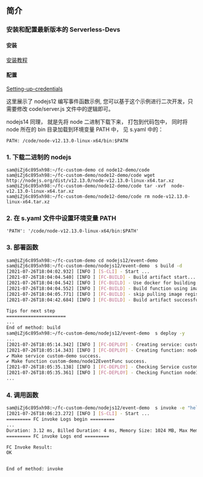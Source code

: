 ## 简介

### 安装和配置最新版本的 Serverless-Devs

#### 安装

[安装教程](https://github.com/devsapp/fc/blob/main/docs/Getting-started/Install-tutorial.md)

#### 配置

[Setting-up-credentials](https://github.com/devsapp/fc/blob/main/docs/Getting-started/Setting-up-credentials.md)

这里展示了 nodejs12 编写事件函数示例, 您可以基于这个示例进行二次开发，只需要修改 code/server.js 文件中的逻辑即可。

nodejs14 同理， 就是先将 node 二进制下载下来， 打包到代码包中， 同时将 node 所在的 bin 目录加载到环境变量 PATH 中， 见 s.yaml 中的：

```
PATH: /code/node-v12.13.0-linux-x64/bin:$PATH
```

### 1. 下载二进制的 nodejs

```
sam@iZj6c895xh98:~/fc-custom-demo cd node12-demo/code
sam@iZj6c895xh98:~/fc-custom-demo/node12-demo/code wget http://nodejs.org/dist/v12.13.0/node-v12.13.0-linux-x64.tar.xz
sam@iZj6c895xh98:~/fc-custom-demo/node12-demo/code tar -xvf  node-v12.13.0-linux-x64.tar.xz
sam@iZj6c895xh98:~/fc-custom-demo/node12-demo/code rm node-v12.13.0-linux-x64.tar.xz
```

### 2. 在 s.yaml 文件中设置环境变量 PATH

```
'PATH': '/code/node-v12.13.0-linux-x64/bin:$PATH'
```

### 3. 部署函数

```bash
sam@iZj6c895xh98:~/fc-custom-demo cd nodejs12/event-demo
sam@iZj6c895xh98:~/fc-custom-demo/nodejs12/event-demo  s build -d
[2021-07-26T18:04:02.932] [INFO ] [S-CLI] - Start ...
[2021-07-26T18:04:04.540] [INFO ] [FC-BUILD] - Build artifact start...
[2021-07-26T18:04:04.542] [INFO ] [FC-BUILD] - Use docker for building.
[2021-07-26T18:04:04.552] [INFO ] [FC-BUILD] - Build function using image: registry.cn-beijing.aliyuncs.com/aliyunfc/runtime-custom:build-1.9.17
[2021-07-26T18:04:05.771] [INFO ] [FC-BUILD] - skip pulling image registry.cn-beijing.aliyuncs.com/aliyunfc/runtime-custom:build-1.9.17...
[2021-07-26T18:04:42.684] [INFO ] [FC-BUILD] - Build artifact successfully.

Tips for next step
======================
...
End of method: build
sam@iZj6c895xh98:~/fc-custom-demo/nodejs12/event-demo  s deploy -y
...
[2021-07-26T18:05:14.342] [INFO ] [FC-DEPLOY] - Creating service: custom-demo
[2021-07-26T18:05:14.343] [INFO ] [FC-DEPLOY] - Creating function: node12EventFunc
✔ Make service custom-demo success.
✔ Make function custom-demo/node12EventFunc success.
[2021-07-26T18:05:35.138] [INFO ] [FC-DEPLOY] - Checking Service custom-demo exists
[2021-07-26T18:05:35.361] [INFO ] [FC-DEPLOY] - Checking Function node12EventFunc exists
...
```

### 4. 调用函数

```bash
sam@iZj6c895xh98:~/fc-custom-demo/nodejs12/event-demo  s invoke -e "hello"
[2021-07-26T18:06:23.272] [INFO ] [S-CLI] - Start ...
========= FC invoke Logs begin =========
...
Duration: 3.12 ms, Billed Duration: 4 ms, Memory Size: 1024 MB, Max Memory Used: 55.65 MB
========= FC invoke Logs end =========

FC Invoke Result:
OK


End of method: invoke
```
